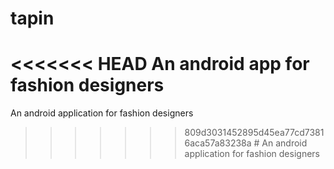 # tapin
<<<<<<< HEAD
An android app for fashion designers
=======
An android application for fashion designers
>>>>>>> 809d3031452895d45ea77cd73816aca57a83238a
#   A n   a n d r o i d   a p p l i c a t i o n   f o r   f a s h i o n   d e s i g n e r s  
 